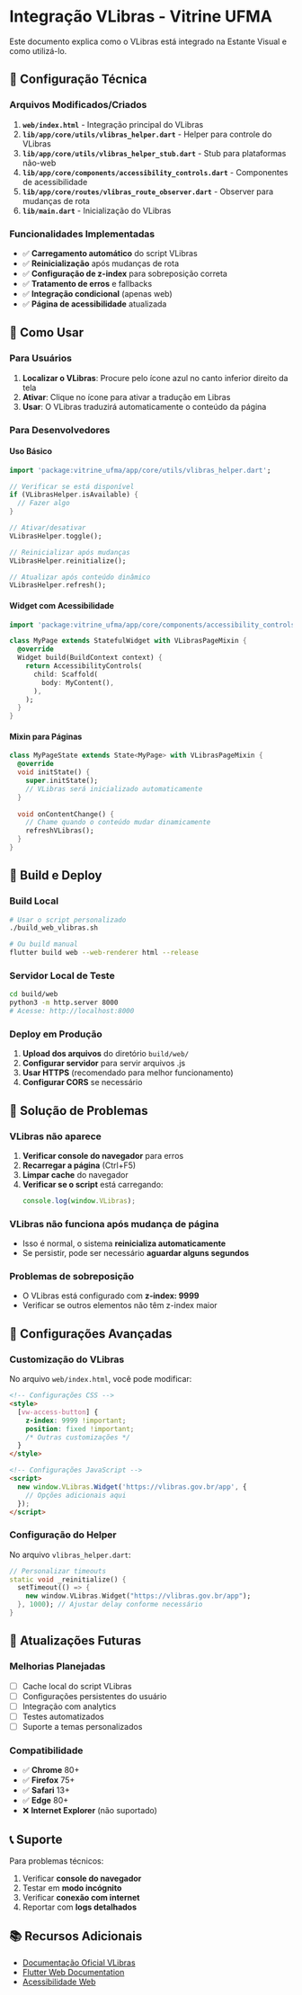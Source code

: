 # Integração VLibras - Vitrine UFMA

Este documento explica como o VLibras está integrado na Estante Visual e como utilizá-lo.

## 🔧 Configuração Técnica

### Arquivos Modificados/Criados

1. **`web/index.html`** - Integração principal do VLibras
2. **`lib/app/core/utils/vlibras_helper.dart`** - Helper para controle do VLibras
3. **`lib/app/core/utils/vlibras_helper_stub.dart`** - Stub para plataformas não-web
4. **`lib/app/core/components/accessibility_controls.dart`** - Componentes de acessibilidade
5. **`lib/app/core/routes/vlibras_route_observer.dart`** - Observer para mudanças de rota
6. **`lib/main.dart`** - Inicialização do VLibras

### Funcionalidades Implementadas

- ✅ **Carregamento automático** do script VLibras
- ✅ **Reinicialização** após mudanças de rota
- ✅ **Configuração de z-index** para sobreposição correta
- ✅ **Tratamento de erros** e fallbacks
- ✅ **Integração condicional** (apenas web)
- ✅ **Página de acessibilidade** atualizada

## 🎯 Como Usar

### Para Usuários

1. **Localizar o VLibras**: Procure pelo ícone azul no canto inferior direito da tela
2. **Ativar**: Clique no ícone para ativar a tradução em Libras
3. **Usar**: O VLibras traduzirá automaticamente o conteúdo da página

### Para Desenvolvedores

#### Uso Básico

```dart
import 'package:vitrine_ufma/app/core/utils/vlibras_helper.dart';

// Verificar se está disponível
if (VLibrasHelper.isAvailable) {
  // Fazer algo
}

// Ativar/desativar
VLibrasHelper.toggle();

// Reinicializar após mudanças
VLibrasHelper.reinitialize();

// Atualizar após conteúdo dinâmico
VLibrasHelper.refresh();
```

#### Widget com Acessibilidade

```dart
import 'package:vitrine_ufma/app/core/components/accessibility_controls.dart';

class MyPage extends StatefulWidget with VLibrasPageMixin {
  @override
  Widget build(BuildContext context) {
    return AccessibilityControls(
      child: Scaffold(
        body: MyContent(),
      ),
    );
  }
}
```

#### Mixin para Páginas

```dart
class MyPageState extends State<MyPage> with VLibrasPageMixin {
  @override
  void initState() {
    super.initState();
    // VLibras será inicializado automaticamente
  }
  
  void onContentChange() {
    // Chame quando o conteúdo mudar dinamicamente
    refreshVLibras();
  }
}
```

## 🚀 Build e Deploy

### Build Local

```bash
# Usar o script personalizado
./build_web_vlibras.sh

# Ou build manual
flutter build web --web-renderer html --release
```

### Servidor Local de Teste

```bash
cd build/web
python3 -m http.server 8000
# Acesse: http://localhost:8000
```

### Deploy em Produção

1. **Upload dos arquivos** do diretório `build/web/`
2. **Configurar servidor** para servir arquivos .js
3. **Usar HTTPS** (recomendado para melhor funcionamento)
4. **Configurar CORS** se necessário

## 🐛 Solução de Problemas

### VLibras não aparece

1. **Verificar console do navegador** para erros
2. **Recarregar a página** (Ctrl+F5)
3. **Limpar cache** do navegador
4. **Verificar se o script** está carregando:
   ```javascript
   console.log(window.VLibras);
   ```

### VLibras não funciona após mudança de página

- Isso é normal, o sistema **reinicializa automaticamente**
- Se persistir, pode ser necessário **aguardar alguns segundos**

### Problemas de sobreposição

- O VLibras está configurado com **z-index: 9999**
- Verificar se outros elementos não têm z-index maior

## 📝 Configurações Avançadas

### Customização do VLibras

No arquivo `web/index.html`, você pode modificar:

```html
<!-- Configurações CSS -->
<style>
  [vw-access-button] {
    z-index: 9999 !important;
    position: fixed !important;
    /* Outras customizações */
  }
</style>

<!-- Configurações JavaScript -->
<script>
  new window.VLibras.Widget('https://vlibras.gov.br/app', {
    // Opções adicionais aqui
  });
</script>
```

### Configuração do Helper

No arquivo `vlibras_helper.dart`:

```dart
// Personalizar timeouts
static void _reinitialize() {
  setTimeout(() => {
    new window.VLibras.Widget("https://vlibras.gov.br/app");
  }, 1000); // Ajustar delay conforme necessário
}
```

## 🔄 Atualizações Futuras

### Melhorias Planejadas

- [ ] Cache local do script VLibras
- [ ] Configurações persistentes do usuário
- [ ] Integração com analytics
- [ ] Testes automatizados
- [ ] Suporte a temas personalizados

### Compatibilidade

- ✅ **Chrome** 80+
- ✅ **Firefox** 75+
- ✅ **Safari** 13+
- ✅ **Edge** 80+
- ❌ **Internet Explorer** (não suportado)

## 📞 Suporte

Para problemas técnicos:
1. Verificar **console do navegador**
2. Testar em **modo incógnito**
3. Verificar **conexão com internet**
4. Reportar com **logs detalhados**

## 📚 Recursos Adicionais

- [Documentação Oficial VLibras](https://vlibras.gov.br/)
- [Flutter Web Documentation](https://docs.flutter.dev/platform-integration/web)
- [Acessibilidade Web](https://www.w3.org/WAI/WCAG21/quickref/)
